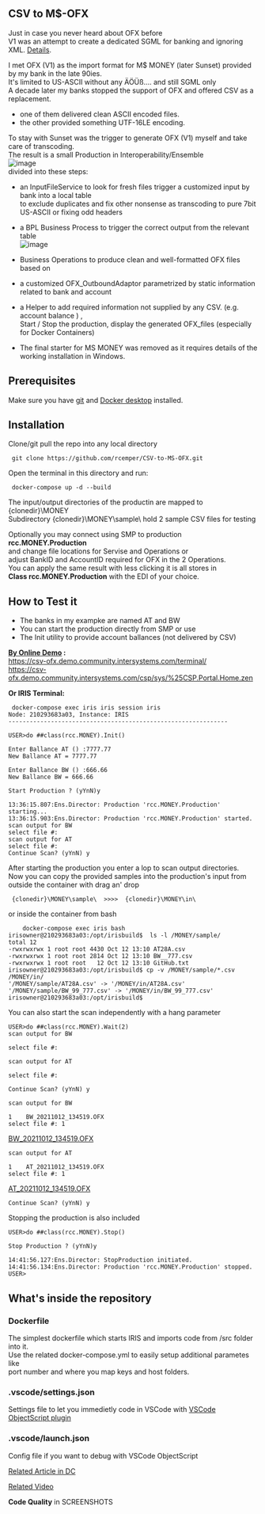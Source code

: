 ## CSV to M$-OFX
Just in case you never heard about OFX before  
V1 was an attempt to create a dedicated SGML for banking and ignoring XML. [Details](https://financialdataexchange.org/FDX/About/OFX-Work-Group.aspx?WebsiteKey=deae9d6d-1a7a-457b-a678-8a5517f8a474&hkey=f6ef5a03-c596-49a4-a89a-3f368e1ee43f&OFX_Work_Group_Tab=2#OFX_Work_Group_Tab).    
   
I met OFX (V1) as the import format for M$ MONEY (later Sunset) provided by my bank in the late 90ies.   
It's limited to US-ASCII without any ÄÖÜß.... and still SGML only   
A decade later my banks stopped the support of OFX and offered CSV as a replacement.   
- one of them delivered clean ASCII encoded files.   
- the other provided something UTF-16LE encoding.   
   
To stay with Sunset was the trigger to generate OFX (V1) myself and take care of transcoding.  
The result is a small Production in Interoperability/Ensemble    
  ![image](https://user-images.githubusercontent.com/31236645/136959422-28162601-fee0-4e1e-ab38-023bd2f90f36.png)    
divided into these steps:   
- an InputFileService to look for fresh files trigger a customized input by bank into a local table    
  to exclude duplicates and fix other nonsense as transcoding to pure 7bit US-ASCII or fixing odd headers   
- a BPL Business Process to trigger the correct output from the relevant table  
  ![image](https://user-images.githubusercontent.com/31236645/136959204-a95eac6d-d625-45bf-8d3a-cc91c9847e03.png)

- Business Operations to produce clean and well-formatted OFX files based on   
- a customized OFX_OutboundAdaptor parametrized by static information related to bank and account   
- a Helper to add required information not supplied by any CSV. (e.g. account balance ) ,   
 Start / Stop the production, display the generated OFX_files (especially for Docker Containers)   
 
- The final starter for MS MONEY was removed as it requires details of the working installation in Windows.

## Prerequisites
Make sure you have [git](https://git-scm.com/book/en/v2/Getting-Started-Installing-Git) and [Docker desktop](https://www.docker.com/products/docker-desktop) installed.
## Installation 
Clone/git pull the repo into any local directory
```
 git clone https://github.com/rcemper/CSV-to-MS-OFX.git
```
Open the terminal in this directory and run:
```
 docker-compose up -d --build
```
The input/output directories of the productin are mapped to {clonedir}\MONEY\
Subdirectory {clonedir}\MONEY\sample\ hold 2 sample CSV files for testing

Optionally you may connect using SMP to production **rcc.MONEY.Production**  
and change file locations for Servise and Operations or   
adjust BankID and AccountID required for OFX in the 2 Operations.   
You can apply the same result with less clicking it is all stores in   
**Class rcc.MONEY.Production** with the EDI of your choice.

## How to Test it
- The banks in my exampke are named AT and BW
- You can start the production directly from SMP or use 
- The Init utility to provide account ballances (not delivered by CSV)

**[By Online Demo](https://csv-ofx.demo.community.intersystems.com/csp/sys/%25CSP.Portal.Home.zen) :**   
https://csv-ofx.demo.community.intersystems.com/terminal/     
https://csv-ofx.demo.community.intersystems.com/csp/sys/%25CSP.Portal.Home.zen        
  
**Or IRIS Terminal:**  
```
 docker-compose exec iris iris session iris
Node: 210293683a03, Instance: IRIS
--------------------------------------------------------------

USER>do ##class(rcc.MONEY).Init()

Enter Ballance AT () :7777.77
New Ballance AT = 7777.77

Enter Ballance BW () :666.66
New Ballance BW = 666.66

Start Production ? (yYnN)y

13:36:15.807:Ens.Director: Production 'rcc.MONEY.Production' starting...
13:36:15.903:Ens.Director: Production 'rcc.MONEY.Production' started.
scan output for BW
select file #:
scan output for AT
select file #:
Continue Scan? (yYnN) y
```
After starting the production you enter a lop to scan output directories.   
Now you can copy the provided samples into the production's input from
outside the container with drag an' drop
```
 {clonedir}\MONEY\sample\  >>>>  {clonedir}\MONEY\in\
```
or inside the container from bash
```
    docker-compose exec iris bash
irisowner@210293683a03:/opt/irisbuild$  ls -l /MONEY/sample/ 
total 12
-rwxrwxrwx 1 root root 4430 Oct 12 13:10 AT28A.csv
-rwxrwxrwx 1 root root 2814 Oct 12 13:10 BW__777.csv
-rwxrwxrwx 1 root root   12 Oct 12 13:10 GitHub.txt
irisowner@210293683a03:/opt/irisbuild$ cp -v /MONEY/sample/*.csv /MONEY/in/
'/MONEY/sample/AT28A.csv' -> '/MONEY/in/AT28A.csv'
'/MONEY/sample/BW_99_777.csv' -> '/MONEY/in/BW_99_777.csv'
irisowner@210293683a03:/opt/irisbuild$
```
You can also start the scan independently with a hang parameter  
```
USER>do ##class(rcc.MONEY).Wait(2)
scan output for BW
 
select file #:
 
scan output for AT
 
select file #:
  
Continue Scan? (yYnN) y

scan output for BW

1    BW_20211012_134519.OFX
select file #: 1 
```
[BW_20211012_134519.OFX](https://github.com/rcemper/CSV-to-MS-OFX/blob/master/MONEY/results/BW_sample_result.OFX)
```
scan output for AT

1    AT_20211012_134519.OFX
select file #: 1 
```
[AT_20211012_134519.OFX](https://github.com/rcemper/CSV-to-MS-OFX/blob/master/MONEY/results/AT_sample_result.OFX)
```
Continue Scan? (yYnN) y
```
Stopping the production is also included
```
USER>do ##class(rcc.MONEY).Stop()

Stop Production ? (yYnN)y

14:41:56.127:Ens.Director: StopProduction initiated.
14:41:56.134:Ens.Director: Production 'rcc.MONEY.Production' stopped.
USER>
```
## What's inside the repository
### Dockerfile
The simplest dockerfile which starts IRIS and imports code from /src folder into it.   
Use the related docker-compose.yml to easily setup additional parametes like   
port number and where you map keys and host folders.
### .vscode/settings.json   
Settings file to let you immedietly code in VSCode with [VSCode ObjectScript plugin](https://marketplace.visualstudio.com/items?itemName=daimor.vscode-objectscript)
###  .vscode/launch.json  
Config file if you want to debug with VSCode ObjectScript

[Related Article in DC](https://community.intersystems.com/post/generating-ofx-v1)

[Related Video](https://youtu.be/bVSlprhsUJ8)   

**Code Quality** in SCREENSHOTS  

